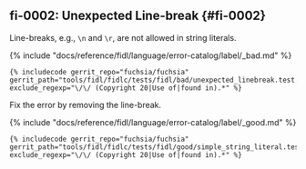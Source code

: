 ## fi-0002: Unexpected Line-break {#fi-0002}

Line-breaks, e.g., `\n` and `\r`, are not allowed in string literals.

{% include "docs/reference/fidl/language/error-catalog/label/_bad.md" %}

```fidl
{% includecode gerrit_repo="fuchsia/fuchsia" gerrit_path="tools/fidl/fidlc/tests/fidl/bad/unexpected_linebreak.test.fidl" exclude_regexp="\/\/ (Copyright 20|Use of|found in).*" %}
```

Fix the error by removing the line-break.

{% include "docs/reference/fidl/language/error-catalog/label/_good.md" %}

```fidl
{% includecode gerrit_repo="fuchsia/fuchsia" gerrit_path="tools/fidl/fidlc/tests/fidl/good/simple_string_literal.test.fidl" exclude_regexp="\/\/ (Copyright 20|Use of|found in).*" %}
```
